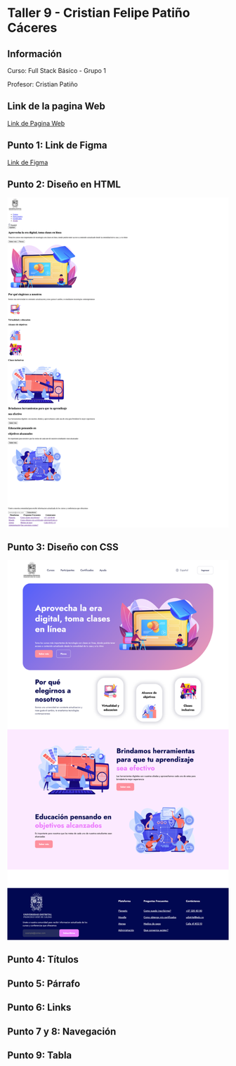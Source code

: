 <h1>Taller 9 - Cristian Felipe Patiño Cáceres</h1>

<h2>Información</h2>
<p>Curso: Full Stack Básico - Grupo 1</p>
<p>Profesor: Cristian Patiño</p>

<h2>Link de la pagina Web</h2>
<a href="https://crissud.github.io/taller-9-full-stack-g1/">Link de Pagina Web</a>


<h2>Punto 1: Link de Figma</h2>
<a href="https://www.figma.com/file/sKguK1Awv4hmdZ7sHUGS0x/Example-WireFrame-%2F-Mockup-%2F-Design?type=design&node-id=0%3A1&mode=design&t=FrRTuOqXwkLPMUi4-1">Link de Figma</a>

<h2>Punto 2: Diseño en HTML</h2>
<img src="./public/images/punto-2.png" alt="punto 2">

<h2>Punto 3: Diseño con CSS</h2>
<img src="./public/images/punto-3.png" alt="punto 2">


<h2>Punto 4: Títulos</h2>

<h2>Punto 5: Párrafo</h2>

<h2>Punto 6: Links</h2>

<h2>Punto 7 y 8: Navegación</h2>

<h2>Punto 9: Tabla</h2>